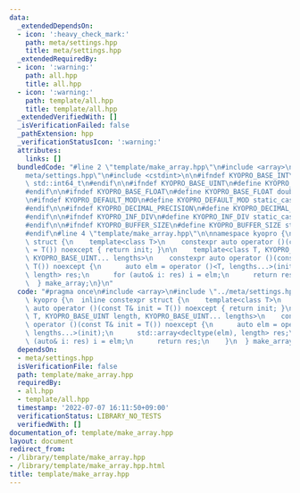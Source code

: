 ```yaml
---
data:
  _extendedDependsOn:
  - icon: ':heavy_check_mark:'
    path: meta/settings.hpp
    title: meta/settings.hpp
  _extendedRequiredBy:
  - icon: ':warning:'
    path: all.hpp
    title: all.hpp
  - icon: ':warning:'
    path: template/all.hpp
    title: template/all.hpp
  _extendedVerifiedWith: []
  _isVerificationFailed: false
  _pathExtension: hpp
  _verificationStatusIcon: ':warning:'
  attributes:
    links: []
  bundledCode: "#line 2 \"template/make_array.hpp\"\n#include <array>\n#line 2 \"\
    meta/settings.hpp\"\n#include <cstdint>\n\n#ifndef KYOPRO_BASE_INT\n#define KYOPRO_BASE_INT\
    \ std::int64_t\n#endif\n\n#ifndef KYOPRO_BASE_UINT\n#define KYOPRO_BASE_UINT std::uint64_t\n\
    #endif\n\n#ifndef KYOPRO_BASE_FLOAT\n#define KYOPRO_BASE_FLOAT double\n#endif\n\
    \n#ifndef KYOPRO_DEFAULT_MOD\n#define KYOPRO_DEFAULT_MOD static_cast<KYOPRO_BASE_UINT>(998244353)\n\
    #endif\n\n#ifndef KYOPRO_DECIMAL_PRECISION\n#define KYOPRO_DECIMAL_PRECISION static_cast<KYOPRO_BASE_UINT>(12)\n\
    #endif\n\n#ifndef KYOPRO_INF_DIV\n#define KYOPRO_INF_DIV static_cast<KYOPRO_BASE_UINT>(3)\n\
    #endif\n\n#ifndef KYOPRO_BUFFER_SIZE\n#define KYOPRO_BUFFER_SIZE static_cast<KYOPRO_BASE_UINT>(2048)\n\
    #endif\n#line 4 \"template/make_array.hpp\"\n\nnamespace kyopro {\n  inline constexpr\
    \ struct {\n    template<class T>\n    constexpr auto operator ()(const T& init\
    \ = T()) noexcept { return init; }\n\n    template<class T, KYOPRO_BASE_UINT length,\
    \ KYOPRO_BASE_UINT... lengths>\n    constexpr auto operator ()(const T& init =\
    \ T()) noexcept {\n      auto elm = operator ()<T, lengths...>(init);\n      std::array<decltype(elm),\
    \ length> res;\n      for (auto& i: res) i = elm;\n      return res;\n    }\n\
    \  } make_array;\n}\n"
  code: "#pragma once\n#include <array>\n#include \"../meta/settings.hpp\"\n\nnamespace\
    \ kyopro {\n  inline constexpr struct {\n    template<class T>\n    constexpr\
    \ auto operator ()(const T& init = T()) noexcept { return init; }\n\n    template<class\
    \ T, KYOPRO_BASE_UINT length, KYOPRO_BASE_UINT... lengths>\n    constexpr auto\
    \ operator ()(const T& init = T()) noexcept {\n      auto elm = operator ()<T,\
    \ lengths...>(init);\n      std::array<decltype(elm), length> res;\n      for\
    \ (auto& i: res) i = elm;\n      return res;\n    }\n  } make_array;\n}"
  dependsOn:
  - meta/settings.hpp
  isVerificationFile: false
  path: template/make_array.hpp
  requiredBy:
  - all.hpp
  - template/all.hpp
  timestamp: '2022-07-07 16:11:50+09:00'
  verificationStatus: LIBRARY_NO_TESTS
  verifiedWith: []
documentation_of: template/make_array.hpp
layout: document
redirect_from:
- /library/template/make_array.hpp
- /library/template/make_array.hpp.html
title: template/make_array.hpp
---
```

